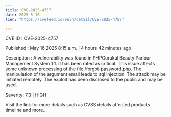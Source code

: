 ```yaml
---
title: CVE-2025-4757
date: 2025-5-16
lien: "https://cvefeed.io/vuln/detail/CVE-2025-4757"

---
```


CVE ID : CVE-2025-4757

Published :  May 16
2025
8:15 a.m. | 4 hours
42 minutes ago

Description : A vulnerability was found in PHPGurukul Beauty Parlour Management System 1.1. It has been rated as critical. This issue affects some unknown processing of the file /forgot-password.php. The manipulation of the argument email leads to sql injection. The attack may be initiated remotely. The exploit has been disclosed to the public and may be used.

Severity: 7.3 | HIGH

Visit the link for more details
such as CVSS details
affected products
timeline
and more...

